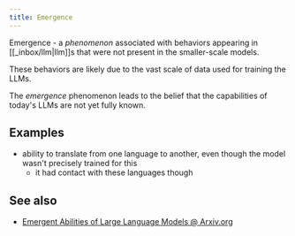 ```yaml
---
title: Emergence
---
```


Emergence - a _phenomenon_ associated with behaviors appearing in [[_inbox/llm|llm]]s that were not present in the smaller-scale models.

These behaviors are likely due to the vast scale of data used for training the LLMs.

The _emergence_ phenomenon leads to the belief that the capabilities of today's LLMs are not yet fully known.

## Examples

- ability to translate from one language to another, even though the model wasn't precisely trained for this
  - it had contact with these languages though

## See also

- [Emergent Abilities of Large Language Models @ Arxiv.org](https://arxiv.org/abs/2206.07682)
